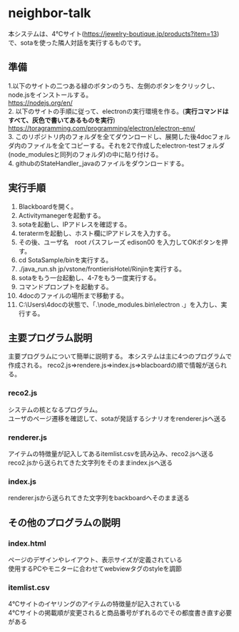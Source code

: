 # neighbor-talk
本システムは、4℃サイト(https://jewelry-boutique.jp/products?item=13)  
で、sotaを使った隣人対話を実行するものです。

## 準備
1.以下のサイトの二つある緑のボタンのうち、左側のボタンをクリックし、node.jsをインストールする。  
https://nodejs.org/en/  
2. 以下のサイトの手順に従って、electronの実行環境を作る。(**実行コマンドはすべて、灰色で書いてあるものを実行**)    
https://toragramming.com/programming/electron/electron-env/  
3. このリポジトリ内のフォルダを全てダウンロードし、展開した後4docフォルダ内のファイルを全てコピーする。それを2で作成したelectron-testフォルダ(node_modulesと同列のフォルダ)の中に貼り付ける。  
4. githubのStateHandler_javaのファイルをダウンロードする。

## 実行手順 
1. Blackboardを開く。  
2. Activitymanegerを起動する。  
3. sotaを起動し、IPアドレスを確認する。  
4. teratermを起動し、ホスト欄にIPアドレスを入力する。  
5. その後、ユーザ名　root パスフレーズ edison00 を入力してOKボタンを押す。　　
6. cd SotaSample/binを実行する。  　　
7. ./java_run.sh jp/vstone/frontierisHotel/Rinjinを実行する。    
8. sotaをもう一台起動し、4-7をもう一度実行する。  　　
9. コマンドプロンプトを起動する。  
10. 4docのファイルの場所まで移動する。  
11. C:\Users\4docの状態で、「.\node_modules\.bin\electron .」を入力し、実行する。

## 主要プログラム説明
主要プログラムについて簡単に説明する。
本システムは主に4つのプログラムで作成される。
reco2.js⇒rendere.js⇒index.js⇒blacboardの順で情報が送られる。  

### reco2.js
システムの核となるプログラム。  
ユーザのページ遷移を確認して、sotaが発話するシナリオをrenderer.jsへ送る   

### renderer.js
アイテムの特徴量が記入してあるitemlist.csvを読み込み、reco2.jsへ送る 
reco2.jsから送られてきた文字列をそのままindex.jsへ送る  

### index.js
renderer.jsから送られてきた文字列をbackboardへそのまま送る  

## その他のプログラムの説明
### index.html
ページのデザインやレイアウト、表示サイズが定義されている  
使用するPCやモニターに合わせてwebviewタグのstyleを調節

### itemlist.csv
4℃サイトのイヤリングのアイテムの特徴量が記入されている  
4℃サイトの掲載順が変更されると商品番号がずれるのでその都度書き直す必要がある




